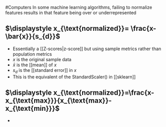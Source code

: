 #Computers 
In some machine learning algorithms, failing to normalize features results in that feature being over or underrepresented
## $\displaystyle x_{\text{normalized}}= \frac{x-\bar{x}}{s_{d}}$
* Essentially a [[Z-scores|z-score]] but using sample metrics rather than population metrics
* $\displaystyle x$ is the original sample data
* $\displaystyle \bar{x}$ is the [[mean]] of $\displaystyle x$
* $\displaystyle s_{d}$ is the [[standard error]] in $\displaystyle x$
* This is the equivalent of the StandardScaler() in [[sklearn]]
## $\displaystyle x_{\text{normalized}}=\frac{x-x_{\text{max}}}{x_{\text{max}}-x_{\text{min}}}$
* 
